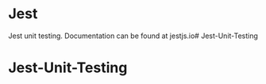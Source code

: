 # Jest

Jest unit testing. Documentation can be found at jestjs.io# Jest-Unit-Testing
# Jest-Unit-Testing
